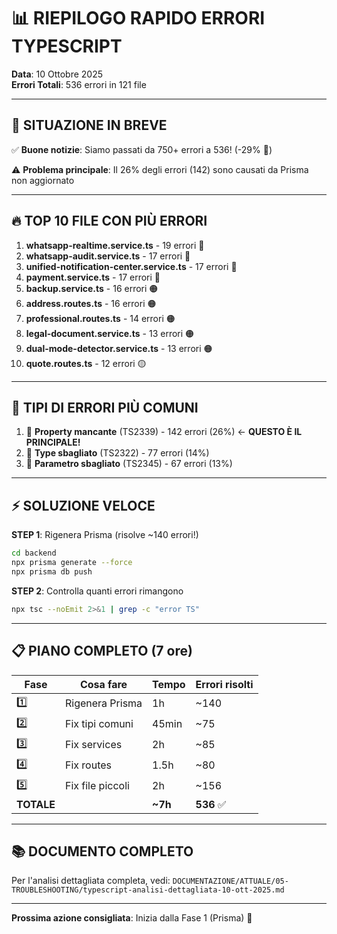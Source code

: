 # 📊 RIEPILOGO RAPIDO ERRORI TYPESCRIPT

**Data**: 10 Ottobre 2025  
**Errori Totali**: 536 errori in 121 file

---

## 🎯 SITUAZIONE IN BREVE

✅ **Buone notizie**: Siamo passati da 750+ errori a 536! (-29% 🎉)

⚠️ **Problema principale**: Il 26% degli errori (142) sono causati da Prisma non aggiornato

---

## 🔥 TOP 10 FILE CON PIÙ ERRORI

1. **whatsapp-realtime.service.ts** - 19 errori 🔴
2. **whatsapp-audit.service.ts** - 17 errori 🔴
3. **unified-notification-center.service.ts** - 17 errori 🔴
4. **payment.service.ts** - 17 errori 🔴
5. **backup.service.ts** - 16 errori 🟠
6. **address.routes.ts** - 16 errori 🟠
7. **professional.routes.ts** - 14 errori 🟠
8. **legal-document.service.ts** - 13 errori 🟠
9. **dual-mode-detector.service.ts** - 13 errori 🟠
10. **quote.routes.ts** - 12 errori 🟡

---

## 🎯 TIPI DI ERRORI PIÙ COMUNI

1. 🥇 **Property mancante** (TS2339) - 142 errori (26%) ← **QUESTO È IL PRINCIPALE!**
2. 🥈 **Type sbagliato** (TS2322) - 77 errori (14%)
3. 🥉 **Parametro sbagliato** (TS2345) - 67 errori (13%)

---

## ⚡ SOLUZIONE VELOCE

**STEP 1**: Rigenera Prisma (risolve ~140 errori!)
```bash
cd backend
npx prisma generate --force
npx prisma db push
```

**STEP 2**: Controlla quanti errori rimangono
```bash
npx tsc --noEmit 2>&1 | grep -c "error TS"
```

---

## 📋 PIANO COMPLETO (7 ore)

| Fase | Cosa fare | Tempo | Errori risolti |
|------|-----------|-------|----------------|
| 1️⃣ | Rigenera Prisma | 1h | ~140 |
| 2️⃣ | Fix tipi comuni | 45min | ~75 |
| 3️⃣ | Fix services | 2h | ~85 |
| 4️⃣ | Fix routes | 1.5h | ~80 |
| 5️⃣ | Fix file piccoli | 2h | ~156 |
| **TOTALE** | | **~7h** | **536** ✅ |

---

## 📚 DOCUMENTO COMPLETO

Per l'analisi dettagliata completa, vedi:
`DOCUMENTAZIONE/ATTUALE/05-TROUBLESHOOTING/typescript-analisi-dettagliata-10-ott-2025.md`

---

**Prossima azione consigliata**: Inizia dalla Fase 1 (Prisma) 🚀
